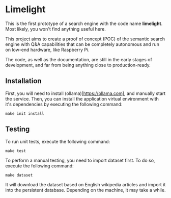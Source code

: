 # Limelight
This is the first prototype of a search engine with the code name **limelight**. Most likely, you won't find anything useful here.

This project aims to create a proof of concept (POC) of the semantic search engine with Q&A capabilities that can be completely 
autonomous and run on low-end hardware, like Raspberry Pi. 

The code, as well as the documentation, are still in the early stages of development, and far from being anything close to production-ready.

## Installation

First, you will need to install (ollama)[https://ollama.com], and manually start the service. 
Then, you can install the application virtual environment with it's dependencies by executing the following command:

```shell
make init install
```

## Testing

To run unit tests, execute the following command:

```shell
make test
```

To perform a manual testing, you need to import dataset first. To do so, execute the following command:

```shell
make dataset
```
It will download the dataset based on English wikipedia articles and import it into the persistent database.
Depending on the machine, it may take a while.
